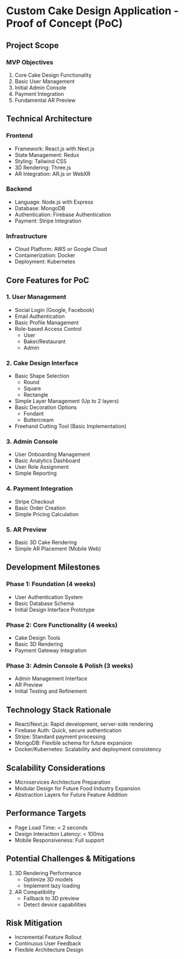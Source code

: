 # Custom Cake Design Application - Proof of Concept (PoC)

## Project Scope
### MVP Objectives
1. Core Cake Design Functionality
2. Basic User Management
3. Initial Admin Console
4. Payment Integration
5. Fundamental AR Preview

## Technical Architecture
### Frontend
- Framework: React.js with Next.js
- State Management: Redux
- Styling: Tailwind CSS
- 3D Rendering: Three.js
- AR Integration: AR.js or WebXR

### Backend
- Language: Node.js with Express
- Database: MongoDB
- Authentication: Firebase Authentication
- Payment: Stripe Integration

### Infrastructure
- Cloud Platform: AWS or Google Cloud
- Containerization: Docker
- Deployment: Kubernetes

## Core Features for PoC

### 1. User Management
- Social Login (Google, Facebook)
- Email Authentication
- Basic Profile Management
- Role-based Access Control
  - User
  - Baker/Restaurant
  - Admin

### 2. Cake Design Interface
- Basic Shape Selection
  - Round
  - Square
  - Rectangle
- Simple Layer Management (Up to 2 layers)
- Basic Decoration Options
  - Fondant
  - Buttercream
- Freehand Cutting Tool (Basic Implementation)

### 3. Admin Console
- User Onboarding Management
- Basic Analytics Dashboard
- User Role Assignment
- Simple Reporting

### 4. Payment Integration
- Stripe Checkout
- Basic Order Creation
- Simple Pricing Calculation

### 5. AR Preview
- Basic 3D Cake Rendering
- Simple AR Placement (Mobile Web)

## Development Milestones

### Phase 1: Foundation (4 weeks)
- User Authentication System
- Basic Database Schema
- Initial Design Interface Prototype

### Phase 2: Core Functionality (4 weeks)
- Cake Design Tools
- Basic 3D Rendering
- Payment Gateway Integration

### Phase 3: Admin Console & Polish (3 weeks)
- Admin Management Interface
- AR Preview
- Initial Testing and Refinement

## Technology Stack Rationale
- React/Next.js: Rapid development, server-side rendering
- Firebase Auth: Quick, secure authentication
- Stripe: Standard payment processing
- MongoDB: Flexible schema for future expansion
- Docker/Kubernetes: Scalability and deployment consistency

## Scalability Considerations
- Microservices Architecture Preparation
- Modular Design for Future Food Industry Expansion
- Abstraction Layers for Future Feature Addition

## Performance Targets
- Page Load Time: < 2 seconds
- Design Interaction Latency: < 100ms
- Mobile Responsiveness: Full support

## Potential Challenges & Mitigations
1. 3D Rendering Performance
   - Optimize 3D models
   - Implement lazy loading
2. AR Compatibility
   - Fallback to 3D preview
   - Detect device capabilities

## Risk Mitigation
- Incremental Feature Rollout
- Continuous User Feedback
- Flexible Architecture Design
